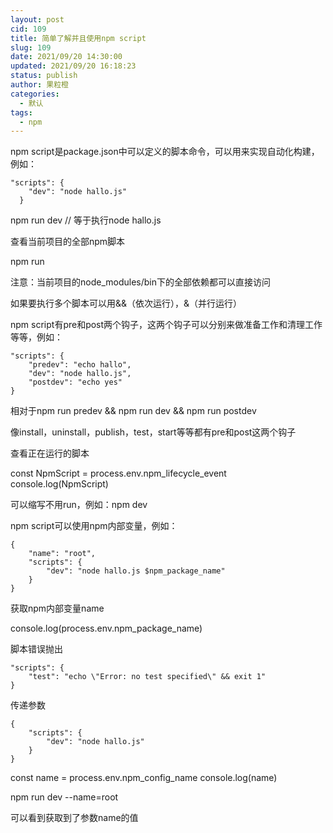 ```yaml
---
layout: post
cid: 109
title: 简单了解并且使用npm script
slug: 109
date: 2021/09/20 14:30:00
updated: 2021/09/20 16:18:23
status: publish
author: 果粒橙
categories: 
  - 默认
tags: 
  - npm
---
```



npm script是package.json中可以定义的脚本命令，可以用来实现自动化构建，例如：

    "scripts": {
        "dev": "node hallo.js"
      }


npm run dev // 等于执行node hallo.js


查看当前项目的全部npm脚本

npm run


注意：当前项目的node_modules/bin下的全部依赖都可以直接访问


如果要执行多个脚本可以用&&（依次运行），&（并行运行）


npm script有pre和post两个钩子，这两个钩子可以分别来做准备工作和清理工作等等，例如：

    "scripts": {
        "predev": "echo hallo",
        "dev": "node hallo.js",
        "postdev": "echo yes"
    }

相对于npm run predev && npm run dev && npm run postdev


像install，uninstall，publish，test，start等等都有pre和post这两个钩子


查看正在运行的脚本

const NpmScript = process.env.npm_lifecycle_event
console.log(NpmScript)


可以缩写不用run，例如：npm dev


npm script可以使用npm内部变量，例如：

    {
        "name": "root", 
        "scripts": {
            "dev": "node hallo.js $npm_package_name"
        }
    }

获取npm内部变量name

console.log(process.env.npm_package_name)


脚本错误抛出

    "scripts": {
        "test": "echo \"Error: no test specified\" && exit 1"
    }


传递参数

    {
        "scripts": {
            "dev": "node hallo.js"
        }
    }


const name = process.env.npm_config_name
console.log(name)


npm run dev --name=root

可以看到获取到了参数name的值
